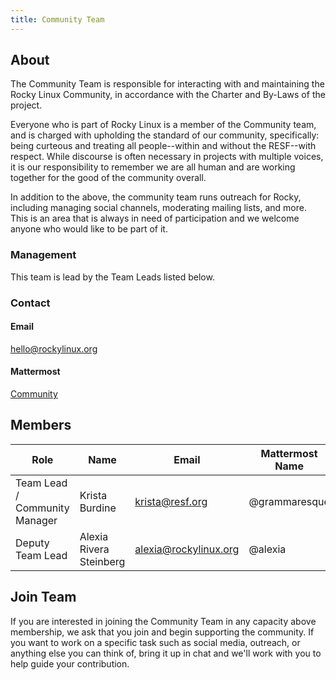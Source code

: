```yaml
---
title: Community Team
---
```


## About

The Community Team is responsible for interacting with and maintaining the Rocky Linux Community, in accordance with the Charter and By-Laws of the project.

Everyone who is part of Rocky Linux is a member of the Community team, and is charged with upholding the standard of our community, specifically: being curteous and treating all people--within and without the RESF--with respect. While discourse is often necessary in projects with multiple voices, it is our responsibility to remember we are all human and are working together for the good of the community overall.

In addition to the above, the community team runs outreach for Rocky, including managing social channels, moderating mailing lists, and more. This is an area that is always in need of participation and we welcome anyone who would like to be part of it.

### Management

This team is lead by the Team Leads listed below.

### Contact

#### Email

[hello@rockylinux.org](mailto:hello@rockylinux.org)

#### Mattermost
[Community](https://chat.rockylinux.org/rocky-linux/channels/community)

## Members


| Role                             | Name                            | Email                   | Mattermost Name  |  IRC Name    |
|----------------------------------|---------------------------------|-------------------------|------------------|--------------|
|  Team Lead / Community Manager   | Krista Burdine                  | krista@resf.org         | @grammaresque    | grammaresque |
|  Deputy Team Lead                | Alexia Rivera Steinberg         | alexia@rockylinux.org   | @alexia          | alexia       |


## Join Team

If you are interested in joining the Community Team in any capacity above membership, we ask that you join and begin supporting the community. If you want to work on a specific task such as social media, outreach, or anything else you can think of, bring it up in chat and we'll work with you to help guide your contribution.
